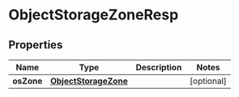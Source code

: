 # ObjectStorageZoneResp

## Properties
Name | Type | Description | Notes
------------ | ------------- | ------------- | -------------
**osZone** | [**ObjectStorageZone**](ObjectStorageZone.md) |  |  [optional]

